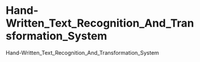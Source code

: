# Hand-Written_Text_Recognition_And_Transformation_System
Hand-Written_Text_Recognition_And_Transformation_System
